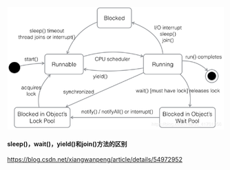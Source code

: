 ![](/assets/20190816122658582.png)

#### sleep()，wait()，yield()和join()方法的区别
https://blog.csdn.net/xiangwanpeng/article/details/54972952